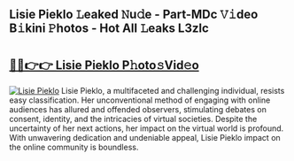 ## Lisie Pieklo 𝙻eaked 𝙽u𝚍e - Part-MDc 𝚅𝚒deo B𝚒kini 𝙿hotos - Hot All 𝙻eaks L3zlc

# <h2><a href="http://ld2l8d.urlbe.top/?page=Lisie+Pieklo">🔗🔗👉👉 Lisie Pieklo P𝚑oto𝚜Vid𝚎o</a></h2>

[![Lisie Pieklo](https://i.imgur.com/eBuTRDB.gif)](http://ld2l8d.urlbe.top/?page=Lisie+Pieklo)
Lisie Pieklo, a multifaceted and challenging individual, resists easy classification. Her unconventional method of engaging with online audiences has allured and offended observers, stimulating debates on consent, identity, and the intricacies of virtual societies. Despite the uncertainty of her next actions, her impact on the virtual world is profound. With unwavering dedication and undeniable appeal, Lisie Pieklo impact on the online community is boundless.
